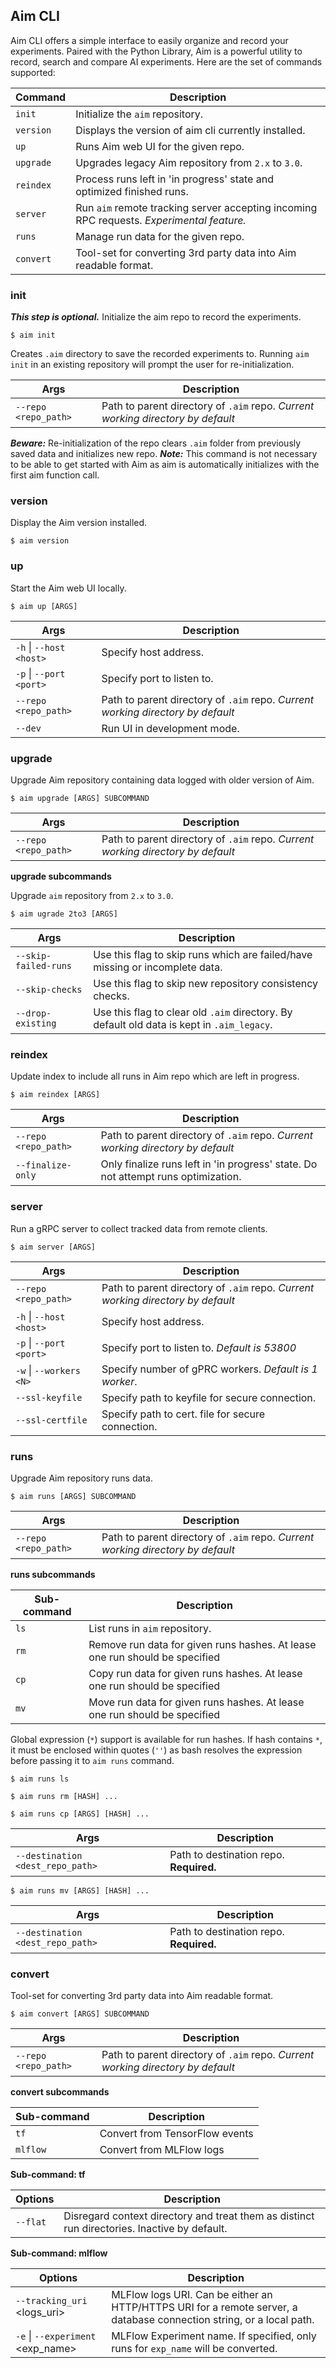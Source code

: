 ## Aim CLI

Aim CLI offers a simple interface to easily organize and record your experiments. Paired with the Python Library, Aim is
a powerful utility to record, search and compare AI experiments. Here are the set of commands supported:

| Command   | Description                                                                               |
|-----------|-------------------------------------------------------------------------------------------|
| `init`    | Initialize the `aim` repository.                                                          |
| `version` | Displays the version of aim cli currently installed.                                      |
| `up`      | Runs Aim web UI for the given repo.                                                       |
| `upgrade` | Upgrades legacy Aim repository from `2.x` to `3.0`.                                       |
| `reindex` | Process runs left in 'in progress' state and optimized finished runs.                     |
| `server`  | Run `aim` remote tracking server accepting incoming RPC requests. _Experimental feature._ |
| `runs`    | Manage run data for the given repo.                                                       |
| `convert` | Tool-set for converting 3rd party data into Aim readable format.                          |

### init

__*This step is optional.*__
Initialize the aim repo to record the experiments.

```shell
$ aim init
```

Creates `.aim` directory to save the recorded experiments to. Running `aim init` in an existing repository will prompt
the user for re-initialization.

| Args                              | Description                                               |
| --------------------------------- | --------------------------------------------------------- |
| `--repo <repo_path>`              | Path to parent directory of `.aim` repo. _Current working directory by default_ |

__*Beware:*__ Re-initialization of the repo clears `.aim` folder from previously saved data and initializes new repo.
__*Note:*__ This command is not necessary to be able to get started with Aim as aim is automatically initializes with
the first aim function call.

### version

Display the Aim version installed.

```shell
$ aim version
```

### up

Start the Aim web UI locally.

```shell
$ aim up [ARGS]
```

| Args                              | Description                                               |
| --------------------------------- | --------------------------------------------------------- |
| `-h` &#124; `--host <host>`       | Specify host address.                                     |
| `-p` &#124; `--port <port>`       | Specify port to listen to.                                |
| `--repo <repo_path>`              | Path to parent directory of `.aim` repo. _Current working directory by default_ |
| `--dev`                           | Run UI in development mode.                                   |

### upgrade

Upgrade Aim repository containing data logged with older version of Aim.

```shell
$ aim upgrade [ARGS] SUBCOMMAND
```

| Args                              | Description                                               |
| --------------------------------- | --------------------------------------------------------- |
| `--repo <repo_path>`              | Path to parent directory of `.aim` repo. _Current working directory by default_ |

__upgrade subcommands__

Upgrade `aim` repository from `2.x` to `3.0`.

```shell
$ aim ugrade 2to3 [ARGS]
```

| Args                  | Description                                                          |
| ----------------------| -------------------------------------------------------------------- |
| `--skip-failed-runs`  | Use this flag to skip runs which are failed/have missing or incomplete data. |
| `--skip-checks`       | Use this flag to skip new repository consistency checks. |
| `--drop-existing`     | Use this flag to clear old `.aim` directory. By default old data is kept in `.aim_legacy`.|

### reindex

Update index to include all runs in Aim repo which are left in progress.

```shell
$ aim reindex [ARGS]
```

| Args                              | Description                                               |
| --------------------------------- | --------------------------------------------------------- |
| `--repo <repo_path>`              | Path to parent directory of `.aim` repo. _Current working directory by default_ |
| `--finalize-only`                 | Only finalize runs left in 'in progress' state. Do not attempt runs optimization. |

### server

Run a gRPC server to collect tracked data from remote clients.

```shell
$ aim server [ARGS]
```

| Args                              | Description                                               |
| --------------------------------- | --------------------------------------------------------- |
| `--repo <repo_path>`              | Path to parent directory of `.aim` repo. _Current working directory by default_ |
| `-h` &#124; `--host <host>`       | Specify host address.                                     |
| `-p` &#124; `--port <port>`       | Specify port to listen to. _Default is 53800_             |
| `-w` &#124; `--workers <N>`       | Specify number of gPRC workers. _Default is 1 worker_.     |
| `--ssl-keyfile`                   | Specify path to keyfile for secure connection.            |
| `--ssl-certfile`                  | Specify path to cert. file for secure connection.         |

### runs

Upgrade Aim repository runs data.

```shell
$ aim runs [ARGS] SUBCOMMAND
```

| Args                              | Description                                               |
| --------------------------------- | --------------------------------------------------------- |
| `--repo <repo_path>`              | Path to parent directory of `.aim` repo. _Current working directory by default_ |

__runs subcommands__

| Sub-command   | Description                                                          |
| --------------| -------------------------------------------------------------------- |
| `ls`        | List runs in `aim` repository.                                         |
| `rm`        | Remove run data for given runs hashes. At lease one run should be specified|
| `cp`        | Copy run data for given runs hashes. At lease one run should be specified|
| `mv`        | Move run data for given runs hashes. At lease one run should be specified|

Global expression (`*`) support is available for run hashes. 
If hash contains `*`, it must be enclosed within quotes (`''`) as bash resolves the expression before passing it to `aim runs` command.

```shell
$ aim runs ls
```

```shell
$ aim runs rm [HASH] ...
```

```shell
$ aim runs cp [ARGS] [HASH] ...
```

| Args                              | Description                                               |
| --------------------------------- | --------------------------------------------------------- |
| `--destination <dest_repo_path>`  | Path to destination repo. __Required.__|

```shell
$ aim runs mv [ARGS] [HASH] ...
```

| Args                              | Description                                               |
| --------------------------------- | --------------------------------------------------------- |
| `--destination <dest_repo_path>`  | Path to destination repo. __Required.__|

### convert

Tool-set for converting 3rd party data into Aim readable format.

```shell
$ aim convert [ARGS] SUBCOMMAND
```

| Args                              | Description                                               |
| --------------------------------- | --------------------------------------------------------- |
| `--repo <repo_path>`              | Path to parent directory of `.aim` repo. _Current working directory by default_ |

**convert subcommands**

| Sub-command | Description                    |
|-------------|--------------------------------|
| `tf`        | Convert from TensorFlow events |
| `mlflow`    | Convert from MLFlow logs       |

**Sub-command: tf**

| Options       | Description                                                                                  |
|---------------|----------------------------------------------------------------------------------------------|
| `--flat` | Disregard context directory and treat them as distinct run directories. Inactive by default. |

**Sub-command: mlflow**

| Options                               | Description                                                                                  |
|---------------------------------------|----------------------------------------------------------------------------------------------|
| `--tracking_uri` <logs_uri>           | MLFlow logs URI. Can be either an HTTP/HTTPS URI for a remote server, a database connection string, or a local path.|
| `-e` &#124; `--experiment` <exp_name> | MLFlow Experiment name. If specified, only runs for `exp_name` will be converted. |
